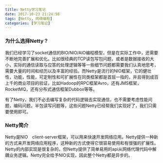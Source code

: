 ```yaml
---
title: Netty学习笔记
date: 2017-10-23 21:24:58
tags: [Netty, 网络编程]
categories: [学习笔记]
---
```


### 为什么选择Netty？
我们已经学习了socket通信的BIO/NIO/AIO编程模型，但是在实际工作中，还需要不断地完善扩展和优化。比如很经典的TCP读包写包问题，或者是数据接收的大小，实际的通信读取与应答的处理逻辑等等一些细节问题都需要我们认真地思考，需要大量的时间和经历以及丰富的经验。而Netty是流行的NIO框架，它的健壮性，功能，性能，可定制性和可扩展性在同类框架都是首屈一指的，并且得到成百上千的商业项目的验证，比如Hadoop的RPC框架Avro，还有JMS框架，RocketMQ，还有分布式通信框架Dubbox等等。

有了Netty，我们不必去编写复杂的代码逻辑去实现通信，也不需要考虑性能问题，编码问题，半包读写问题等，这些问题Netty已经帮我们实现好了，我们只需要使用即可。

### Netty简介
Netty是NIO　client-server框架，可以用来快速开发网络应用。Netty提供一种新的方式来开发网络应用程序，这种新的方式使得它很容易使用和有很强的扩展性。Netty的内部实现是很复杂的，但Netty提供了简单易用的api从网络代理代码中解耦业务逻辑。Netty完全给予NIO实现，因此整个Netty都是异步的。


